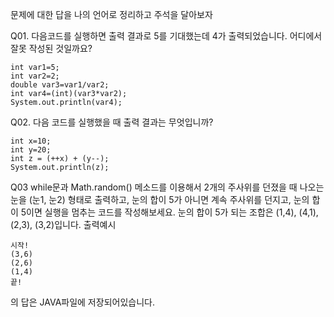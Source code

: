 문제에 대한 답을 나의 언어로 정리하고 주석을 달아보자

Q01. 다음코드를 실행하면 출력 결과로 5를 기대했는데 4가 출력되었습니다. 어디에서 잘못 작성된 것일까요?
```
int var1=5;
int var2=2;
double var3=var1/var2;
int var4=(int)(var3*var2);
System.out.println(var4);
```

Q02. 다음 코드를 실행했을 때 출력 결과는 무엇입니까?
```
int x=10;
int y=20;
int z = (++x) + (y--);
System.out.println(z);
```

Q03 while문과 Math.random() 메소드를 이용해서 2개의 주사위를 던졌을 때 나오는 눈을 (눈1, 눈2) 형태로 출력하고, 눈의 합이 5가 아니면 계속 주사위를 던지고, 눈의 합이 5이면 실행을 멈추는 코드를 작성해보세요. 눈의 합이 5가 되는 조합은 (1,4), (4,1), (2,3), (3,2)입니다.
출력예시
```
시작!
(3,6)
(2,6)
(1,4)
끝!
```

의 답은 JAVA파일에 저장되어있습니다.
